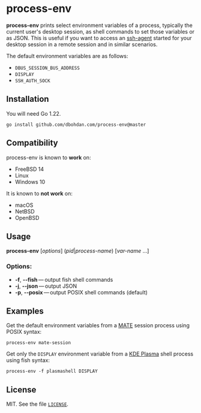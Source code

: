 # process-env

**process-env** prints select environment variables of a process, typically the current user's desktop session, as shell commands to set those variables or as JSON.
This is useful if you want to access an [ssh-agent](https://en.wikipedia.org/wiki/Ssh-agent) started for your desktop session in a remote session and in similar scenarios.

The default environment variables are as follows:

- `DBUS_SESSION_BUS_ADDRESS`
- `DISPLAY`
- `SSH_AUTH_SOCK`

## Installation

You will need Go 1.22.

```shell
go install github.com/dbohdan.com/process-env@master
```

## Compatibility

process-env is known to **work** on:
- FreeBSD 14
- Linux
- Windows 10

It is known to **not work** on:
- macOS
- NetBSD
- OpenBSD

## Usage

**process-env** [_options_] (_pid_|_process-name_) [_var-name_ ...]

### Options:

- **-f**, **--fish**&thinsp;&mdash;&thinsp;output fish shell commands
- **-j**, **--json**&thinsp;&mdash;&thinsp;output JSON
- **-p**, **--posix**&thinsp;&mdash;&thinsp;output POSIX shell commands (default)

## Examples

Get the default environment variables from a [MATE](https://en.wikipedia.org/wiki/MATE_(desktop_environment)) session process using POSIX syntax:

```shell
process-env mate-session
```

Get only the `DISPLAY` environment variable from a [KDE Plasma](https://en.wikipedia.org/wiki/KDE_Plasma) shell process using fish syntax:

```shell
process-env -f plasmashell DISPLAY
```

## License

MIT.
See the file [`LICENSE`](LICENSE).
